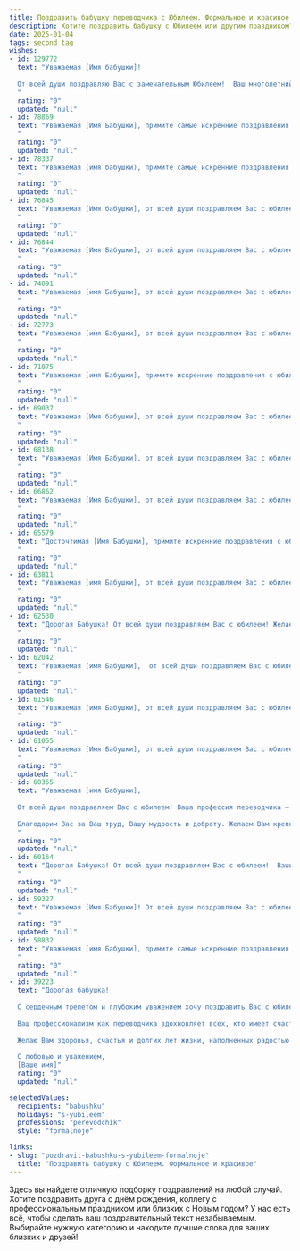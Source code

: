 ```yaml
---
title: Поздравить бабушку переводчика с Юбилеем. Формальное и красивое
description: Хотите поздравить бабушку с Юбилеем или другим праздником? Наш ИИ создаст незабываемое поздравление, а вы обязательно выделитесь среди других.  
date: 2025-01-04
tags: second tag
wishes:
- id: 129772
  text: "Уважаемая [Имя бабушки]!
  
  От всей души поздравляю Вас с замечательным Юбилеем!  Ваш многолетний и плодотворный труд переводчика,  Ваша  огромная эрудиция и  исключительная  внимательность к деталям всегда вызывали и вызывают восхищение.  Пусть этот день будет наполнен радостью, теплом и любовью близких. Желаю Вам крепкого здоровья,  долголетия,  спокойствия и  многих счастливых лет жизни!
  "
  rating: "0"
  updated: "null"
- id: 78869
  text: "Уважаемая [Имя Бабушки], примите самые искренние поздравления с юбилеем! Ваша жизнь – это яркий пример мудрости, доброты и таланта.  Ваша работа переводчика, соединяющая языки и культуры, заслуживает глубокого уважения.  Желаем Вам крепкого здоровья, долголетия, благополучия и новых, интересных задач в Вашей профессии!
  "
  rating: "0"
  updated: "null"
- id: 78337
  text: "Уважаемая (имя бабушки), примите самые искренние поздравления с юбилеем! Ваша жизнь – это яркий пример мудрости, доброты и преданности своему делу. Ваш талант переводчика позволил открыть миру новые горизонты, а ваша любовь и забота стали для нас  настоящим подарком. Желаем Вам крепкого здоровья, душевного спокойствия и долгих лет жизни, наполненных счастьем и радостью!
  "
  rating: "0"
  updated: "null"
- id: 76845
  text: "Уважаемая [Имя бабушки], от всей души поздравляем Вас с юбилеем! Ваша многолетняя работа переводчиком – это яркий пример профессионализма, глубокого знания языков и  неиссякаемой любви к своему делу. Желаем Вам здоровья, благополучия и долгих лет жизни, наполненных радостью и  творческими успехами.
  "
  rating: "0"
  updated: "null"
- id: 76844
  text: "Уважаемая [Имя Бабушки], от всей души поздравляем Вас с юбилеем!  Ваша кропотливая работа переводчика,  с ее точностью,  вниманием к деталям и  глубоким знанием языков,  служит примером для многих.  Желаем Вам крепкого здоровья,  неиссякаемой энергии,  радости  и благополучия на долгие годы!
  "
  rating: "0"
  updated: "null"
- id: 74091
  text: "Уважаемая [имя Бабушки], от всей души поздравляем Вас с юбилеем! Ваша многолетняя работа переводчиком, требующая не только глубокого знания языков, но и такта,  терпения  и  тонкого  понимания  культуры,  заслуживает  наивысшего  уважения. Желаем  Вам  крепкого  здоровья,  неиссякаемой  энергии,  радости  и  счастья  в  каждой  минуте  Вашей  жизни!
  "
  rating: "0"
  updated: "null"
- id: 72773
  text: "Уважаемая [имя Бабушки], от всей души поздравляем Вас с юбилеем! Ваша жизнь, посвященная переводческой деятельности,  является примером самоотверженного труда и любви к языку.  Мы восхищаемся Вашим профессионализмом,  глубокими знаниями и вдохновляющим энтузиазмом.  Желаем Вам крепкого здоровья, неиссякаемого оптимизма и благополучия! Пусть каждый день будет наполнен радостью,  а  в Вашем сердце всегда царит мир и покой.
  "
  rating: "0"
  updated: "null"
- id: 71075
  text: "Уважаемая [имя Бабушки], примите искренние поздравления с юбилеем!  Ваша профессия переводчика,  основанная на глубоком знании языков и  любви к слову,  заслуживает  глубокого уважения.  Желаем Вам  крепкого здоровья,  неиссякаемой энергии и  радости  от  новых  открытий.
  "
  rating: "0"
  updated: "null"
- id: 69037
  text: "Уважаемая [Имя бабушки], от всей души поздравляем Вас с юбилеем! Ваша жизнь – это яркий пример мудрости, доброты и таланта. Мы глубоко восхищаемся Вашей профессией переводчика, ведь Вы не только владели языками, но и с любовью переносили на них культурные ценности, создавая мосты между народами. Желаем Вам крепкого здоровья, душевного тепла и  радости от общения с близкими!
  "
  rating: "0"
  updated: "null"
- id: 68138
  text: "Уважаемая [Имя Бабушки], от всей души поздравляем Вас с юбилеем! Ваша жизнь - это яркий пример преданности своему делу, любви к семье и поистине безграничного таланта.  Как переводчик, Вы открывали миру новые горизонты,  способствуя взаимопониманию и культурному обмену.  Желаем Вам крепкого здоровья,  неиссякаемой энергии и  счастья в каждом мгновении жизни!
  "
  rating: "0"
  updated: "null"
- id: 66862
  text: "Уважаемая [Имя Бабушки], от всей души поздравляем Вас с юбилеем!  Ваша жизнь - это не только яркий пример долголетия и мудрости, но и удивительный рассказ о преодолении трудностей, об открытиях и о бесконечной любви к близким. Мы восхищаемся Вашим талантом переводчика, который открывал новые горизонты знания и понимания. Желаем Вам крепкого здоровья, благополучия и бесконечной радости в кругу любящих Вас людей!
  "
  rating: "0"
  updated: "null"
- id: 65579
  text: "Досточтимая [Имя Бабушки], примите искренние поздравления с юбилеем! Ваша жизнь, наполненная яркими событиями и плодотворным трудом, является примером  самоотверженности и преданности делу.  Как талантливый переводчик, Вы с легкостью преодолевали языковые барьеры, соединяя культуры и способствуя пониманию между людьми. Желаем Вам крепкого здоровья, неиссякаемой энергии и долгих лет жизни, полных радости и любви!
  "
  rating: "0"
  updated: "null"
- id: 63811
  text: "Уважаемая [имя Бабушки], от всей души поздравляем Вас с юбилеем!  Ваша жизнь – это яркая история, полная  интересных событий,  мудрости и  огромного опыта.  Ваш талант переводчика, несомненно, был  ценным  вкладом в  международные отношения. Желаем Вам крепкого здоровья,  радости,  мира и  счастья на долгие годы!
  "
  rating: "0"
  updated: "null"
- id: 62530
  text: "Дорогая Бабушка! От всей души поздравляем Вас с юбилеем! Желаем Вам крепкого здоровья, бодрости духа и неизменной молодости сердца. Пусть каждый день дарит Вам радость, тепло и любовь близких. Ваше умение понимать и переводить языки всегда восхищало нас, и мы благодарим Вас за то, что Вы делитесь с нами своим богатым опытом и знаниями. С юбилеем!
  "
  rating: "0"
  updated: "null"
- id: 62042
  text: "Уважаемая [имя Бабушки],  от всей души поздравляем Вас с юбилеем! Ваша многолетняя работа переводчиком, где Вы с мастерством и точностью передавали смысл, стала настоящим вкладом в культурный обмен. Желаем Вам крепкого здоровья, долголетия,  мира, счастья и новых интересных встреч!
  "
  rating: "0"
  updated: "null"
- id: 61546
  text: "Уважаемая [имя Бабушки], от всей души поздравляем Вас с юбилеем! Ваша профессия переводчика - это дар, позволяющий соединять культуры и языки, открывать новые горизонты для людей. Желаем Вам крепкого здоровья, неиссякаемого оптимизма и вдохновения на многие годы!
  "
  rating: "0"
  updated: "null"
- id: 61055
  text: "Уважаемая [Имя Бабушки], от всей души поздравляем Вас с юбилеем! Ваша многолетняя работа переводчиком – это пример истинного профессионализма и  преданности своему делу.  Желаем Вам крепкого здоровья,  радости и  многие лета!
  "
  rating: "0"
  updated: "null"
- id: 60355
  text: "Уважаемая [имя Бабушки],
  
  От всей души поздравляем Вас с юбилеем! Ваша профессия переводчика – это не просто работа, это настоящее призвание, которое  подарило миру бесценные знания и взаимопонимание.
  
  Благодарим Вас за Ваш труд, Вашу мудрость и доброту. Желаем Вам крепкого здоровья, исполнения всех желаний и долгих лет жизни, наполненных счастьем, любовью и заботой близких!
  "
  rating: "0"
  updated: "null"
- id: 60164
  text: "Дорогая Бабушка! От всей души поздравляем Вас с юбилеем!  Ваши многолетние труды переводчика, наполненные  глубоким знанием языков и любовью к своей профессии,  заслуживают  самого глубокого уважения и восхищения.  Желаем Вам крепкого здоровья,  неиссякаемой энергии и  радости  от каждого нового дня!
  "
  rating: "0"
  updated: "null"
- id: 59327
  text: "Уважаемая [Имя Бабушки]! От всей души поздравляем Вас с юбилеем!  Ваш талант переводчика,  способный  преодолевать языковые барьеры и  открывать новые горизонты,  достоин  глубокого уважения. Желаем Вам  крепкого здоровья,  неисчерпаемой энергии и  многих  лет  творческих  успехов!
  "
  rating: "0"
  updated: "null"
- id: 58832
  text: "Уважаемая [имя Бабушки], примите самые искренние поздравления с юбилеем!  Ваш многолетний опыт работы переводчиком – это  замечательный пример мастерства,  внимания к деталям и  преданности профессии.  Желаем Вам  крепкого здоровья,  радости,  мирного неба над головой и  новых интересных проектов!
  "
  rating: "0"
  updated: "null"
- id: 39223
  text: "Дорогая бабушка!
  
  С сердечным трепетом и глубоким уважением хочу поздравить Вас с юбилеем! Этот день — особенный момент, когда мы отмечаем не только Ваши жизненные достижения, но и ту огромную мудрость и доброту, которыми Вы щедро делитесь с нами.
  
  Ваш профессионализм как переводчика вдохновляет всех, кто имеет счастье знать Вас. Вы сумели создать мосты между культурами и языками, открыв перед нами новые горизонты понимания и общения. Ваш труд не просто профессия, а настоящее искусство, способное соединять души и сердца.
  
  Желаю Вам здоровья, счастья и долгих лет жизни, наполненных радостью и любовью близких. Пусть каждый новый день приносит вдохновение, а все Ваши мечты и желания сбываются.
  
  С любовью и уважением,
  [Ваше имя]"
  rating: "0"
  updated: "null"

selectedValues:
  recipients: "babushku"
  holidays: "s-yubileem"
  professions: "perevodchik"
  style: "formalnoje"

links:
- slug: "pozdravit-babushku-s-yubileem-formalnoje"
  title: "Поздравить бабушку с Юбилеем. Формальное и красивое"
---
```


Здесь вы найдете отличную подборку поздравлений на любой случай.
Хотите поздравить друга с днём рождения, коллегу с профессиональным праздником или близких с Новым годом? У нас есть всё, чтобы сделать ваш поздравительный текст незабываемым. Выбирайте нужную категорию и находите лучшие слова для ваших близких и друзей!
